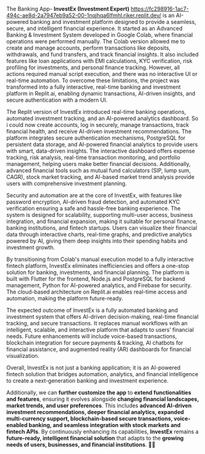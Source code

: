 The Banking App- **InvestEx (Investment Expert)** https://fc298916-1ac7-494c-ae8d-2a7947eb9a52-00-1nqjhqa6lfmhl.riker.replit.dev/ is an AI-powered banking and investment platform designed to provide a seamless, secure, and intelligent financial experience. It started as an Advanced Banking & Investment System developed in Google Colab, where financial operations were performed manually. The Colab version allowed me to create and manage accounts, perform transactions like deposits, withdrawals, and fund transfers, and track financial insights. It also included features like loan applications with EMI calculations, KYC verification, risk profiling for investments, and personal finance tracking. However, all actions required manual script execution, and there was no interactive UI or real-time automation. To overcome these limitations, the project was transformed into a fully interactive, real-time banking and investment platform in Replit.ai, enabling dynamic transactions, AI-driven insights, and secure authentication with a modern UI.

The Replit version of InvestEx introduced real-time banking operations, automated investment tracking, and an AI-powered analytics dashboard. So i could now create accounts, log in securely, manage transactions, track financial health, and receive AI-driven investment recommendations. The platform integrates secure authentication mechanisms, PostgreSQL for persistent data storage, and AI-powered financial analytics to provide users with smart, data-driven insights. The interactive dashboard offers expense tracking, risk analysis, real-time transaction monitoring, and portfolio management, helping users make better financial decisions. Additionally, advanced financial tools such as mutual fund calculators (SIP, lump sum, CAGR), stock market tracking, and AI-based market trend analysis provide users with comprehensive investment planning.

Security and automation are at the core of InvestEx, with features like password encryption, AI-driven fraud detection, and automated KYC verification ensuring a safe and hassle-free banking experience. The system is designed for scalability, supporting multi-user access, business integration, and financial expansion, making it suitable for personal finance, banking institutions, and fintech startups. Users can visualize their financial data through interactive charts, real-time graphs, and predictive analytics powered by AI, giving them deep insights into their spending habits and investment growth.

By transitioning from Colab's manual execution model to a fully interactive fintech platform, InvestEx eliminates inefficiencies and offers a one-stop solution for banking, investments, and financial planning. The platform is built with Flutter for the frontend, Node.js and PostgreSQL for backend management, Python for AI-powered analytics, and Firebase for security. The cloud-based architecture on Replit.ai enables real-time access and automation, making the platform future-ready.

The expected outcome of InvestEx is a fully automated banking and investment system that offers AI-driven decision-making, real-time financial tracking, and secure transactions. It replaces manual workflows with an intelligent, scalable, and interactive platform that adapts to users’ financial needs. Future enhancements will include voice-based transactions, blockchain integration for secure payments & tracking, AI chatbots for financial assistance, and augmented reality (AR) dashboards for financial visualization.

Overall, InvestEx is not just a banking application; it is an AI-powered fintech solution that bridges automation, analytics, and financial intelligence to create a next-generation banking and investment experience.

Additionally, we can **further customize the app** to **extend functionalities and features**, ensuring it evolves alongside **changing financial landscapes, market trends, and user preferences**. This includes **advanced AI-driven investment recommendations, deeper financial analytics, expanded multi-currency support, blockchain-based secure transactions, voice-enabled banking, and seamless integration with stock markets and fintech APIs**. By continuously enhancing its capabilities, **InvestEx** remains a **future-ready, intelligent financial solution** that adapts to the **growing needs of users, businesses, and financial institutions**. 🚀🔥
